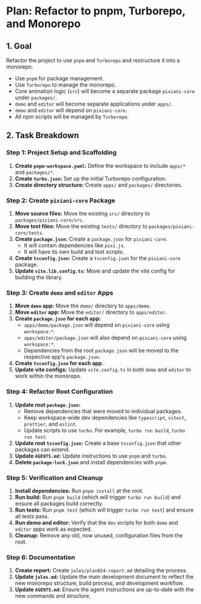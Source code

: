 # Plan: Refactor to pnpm, Turborepo, and Monorepo

## 1. Goal

Refactor the project to use `pnpm` and `Turborepo` and restructure it into a monorepo.

- Use `pnpm` for package management.
- Use `Turborepo` to manage the monorepo.
- Core animation logic (`src`) will become a separate package `pixiani-core` under `packages/`.
- `demo` and `editor` will become separate applications under `apps/`.
- `demo` and `editor` will depend on `pixiani-core`.
- All npm scripts will be managed by `Turborepo`.

## 2. Task Breakdown

### Step 1: Project Setup and Scaffolding

1.  **Create `pnpm-workspace.yaml`:** Define the workspace to include `apps/*` and `packages/*`.
2.  **Create `turbo.json`:** Set up the initial Turborepo configuration.
3.  **Create directory structure:** Create `apps/` and `packages/` directories.

### Step 2: Create `pixiani-core` Package

1.  **Move source files:** Move the existing `src/` directory to `packages/pixiani-core/src`.
2.  **Move test files:** Move the existing `tests/` directory to `packages/pixiani-core/tests`.
3.  **Create `package.json`:** Create a `package.json` for `pixiani-core`.
    - It will contain dependencies like `pixi.js`.
    - It will have its own build and test scripts.
4.  **Create `tsconfig.json`:** Create a `tsconfig.json` for the `pixiani-core` package.
5.  **Update `vite.lib.config.ts`:** Move and update the vite config for building the library.

### Step 3: Create `demo` and `editor` Apps

1.  **Move `demo` app:** Move the `demo/` directory to `apps/demo`.
2.  **Move `editor` app:** Move the `editor/` directory to `apps/editor`.
3.  **Create `package.json` for each app:**
    - `apps/demo/package.json` will depend on `pixiani-core` using `workspace:*`.
    - `apps/editor/package.json` will also depend on `pixiani-core` using `workspace:*`.
    - Dependencies from the root `package.json` will be moved to the respective app's `package.json`.
4.  **Create `tsconfig.json` for each app.**
5.  **Update vite configs:** Update `vite.config.ts` in both `demo` and `editor` to work within the monorepo.

### Step 4: Refactor Root Configuration

1.  **Update root `package.json`:**
    - Remove dependencies that were moved to individual packages.
    - Keep workspace-wide dev dependencies like `typescript`, `vitest`, `prettier`, and `eslint`.
    - Update scripts to use `turbo`. For example, `turbo run build`, `turbo run test`.
2.  **Update root `tsconfig.json`:** Create a base `tsconfig.json` that other packages can extend.
3.  **Update `AGENTS.md`:** Update instructions to use `pnpm` and `turbo`.
4.  **Delete `package-lock.json`** and install dependencies with `pnpm`.

### Step 5: Verification and Cleanup

1.  **Install dependencies:** Run `pnpm install` at the root.
2.  **Run build:** Run `pnpm build` (which will trigger `turbo run build`) and ensure all packages build correctly.
3.  **Run tests:** Run `pnpm test` (which will trigger `turbo run test`) and ensure all tests pass.
4.  **Run demo and editor:** Verify that the `dev` scripts for both `demo` and `editor` apps work as expected.
5.  **Cleanup:** Remove any old, now unused, configuration files from the root.

### Step 6: Documentation

1.  **Create report:** Create `jules/plan024-report.md` detailing the process.
2.  **Update `jules.md`:** Update the main development document to reflect the new monorepo structure, build process, and development workflow.
3.  **Update `AGENTS.md`:** Ensure the agent instructions are up-to-date with the new commands and structure.
